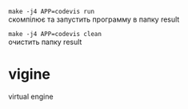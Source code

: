   `make -j4 APP=codevis run`  
скомпілює та запустить программу в папку result  

  `make -j4 APP=codevis clean`  
очистить папку result


# vigine
virtual engine
